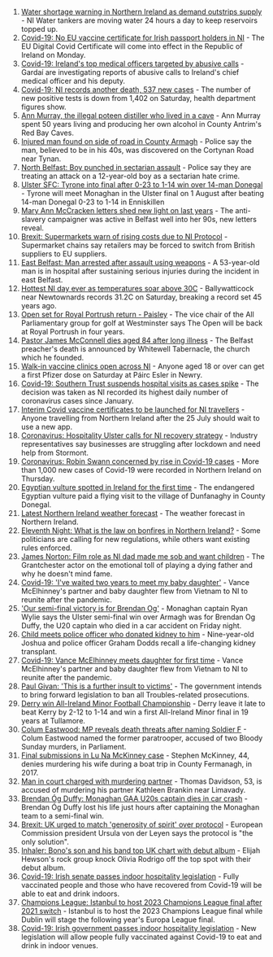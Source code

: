 1. [Water shortage warning in Northern Ireland as demand outstrips supply](https://www.bbc.co.uk/news/uk-northern-ireland-57882470) - NI Water tankers are moving water 24 hours a day to keep reservoirs topped up.
2. [Covid-19: No EU vaccine certificate for Irish passport holders in NI](https://www.bbc.co.uk/news/world-europe-57880228) - The EU Digital Covid Certificate will come into effect in the Republic of Ireland on Monday.
3. [Covid-19: Ireland's top medical officers targeted by abusive calls](https://www.bbc.co.uk/news/world-europe-57879013) - Gardaí are investigating reports of abusive calls to Ireland's chief medical officer and his deputy.
4. [Covid-19: NI records another death, 537 new cases](https://www.bbc.co.uk/news/uk-northern-ireland-57880230) - The number of new positive tests is down from 1,402 on Saturday, health department figures show.
5. [Ann Murray, the illegal poteen distiller who lived in a cave](https://www.bbc.co.uk/news/uk-northern-ireland-57852184) - Ann Murray spent 50 years living and producing her own alcohol in County Antrim's Red Bay Caves.
6. [Injured man found on side of road in County Armagh](https://www.bbc.co.uk/news/uk-northern-ireland-57880233) - Police say the man, believed to be in his 40s, was discovered on the Cortynan Road near Tynan.
7. [North Belfast: Boy punched in sectarian assault](https://www.bbc.co.uk/news/uk-northern-ireland-57880232) - Police say they are treating an attack on a 12-year-old boy as a sectarian hate crime.
8. [Ulster SFC: Tyrone into final after 0-23 to 1-14 win over 14-man Donegal](https://www.bbc.co.uk/sport/gaelic-games/57860744) - Tyrone will meet Monaghan in the Ulster final on 1 August after beating 14-man Donegal 0-23 to 1-14 in Enniskillen
9. [Mary Ann McCracken letters shed new light on last years](https://www.bbc.co.uk/news/uk-northern-ireland-57808883) - The anti-slavery campaigner was active in Belfast well into her 90s, new letters reveal.
10. [Brexit: Supermarkets warn of rising costs due to NI Protocol](https://www.bbc.co.uk/news/uk-northern-ireland-57879007) - Supermarket chains say retailers may be forced to switch from British suppliers to EU suppliers.
11. [East Belfast: Man arrested after assault using weapons](https://www.bbc.co.uk/news/uk-northern-ireland-57880229) - A 53-year-old man is in hospital after sustaining serious injuries during the incident in east Belfast.
12. [Hottest NI day ever as temperatures soar above 30C](https://www.bbc.co.uk/news/uk-northern-ireland-57875732) - Ballywatticock near Newtownards records 31.2C on Saturday, breaking a record set 45 years ago.
13. [Open set for Royal Portrush return - Paisley](https://www.bbc.co.uk/sport/northern-ireland/57875443) - The vice chair of the All Parliamentary group for golf at Westminster says The Open will be back at Royal Portrush in four years.
14. [Pastor James McConnell dies aged 84 after long illness](https://www.bbc.co.uk/news/uk-northern-ireland-57873316) - The Belfast preacher's death is announced by Whitewell Tabernacle, the church which he founded.
15. [Walk-in vaccine clinics open across NI](https://www.bbc.co.uk/news/uk-northern-ireland-57863840) - Anyone aged 18 or over can get a first Pfizer dose on Saturday at Páirc Esler in Newry.
16. [Covid-19: Southern Trust suspends hospital visits as cases spike](https://www.bbc.co.uk/news/uk-northern-ireland-57867718) - The decision was taken as NI recorded its highest daily number of coronavirus cases since January.
17. [Interim Covid vaccine certificates to be launched for NI travellers](https://www.bbc.co.uk/news/uk-northern-ireland-57868779) - Anyone travelling from Northern Ireland after the 25 July should wait to use a new app.
18. [Coronavirus: Hospitality Ulster calls for NI recovery strategy](https://www.bbc.co.uk/news/uk-northern-ireland-57857496) - Industry representatives say businesses are struggling after lockdown and need help from Stormont.
19. [Coronavirus: Robin Swann concerned by rise in Covid-19 cases](https://www.bbc.co.uk/news/uk-northern-ireland-57854088) - More than 1,000 new cases of Covid-19 were recorded in Northern Ireland on Thursday.
20. [Egyptian vulture spotted in Ireland for the first time](https://www.bbc.co.uk/news/world-europe-57860608) - The endangered Egyptian vulture paid a flying visit to the village of Dunfanaghy in County Donegal.
21. [Latest Northern Ireland weather forecast](https://www.bbc.co.uk/news/uk-northern-ireland-26018439) - The weather forecast in Northern Ireland.
22. [Eleventh Night: What is the law on bonfires in Northern Ireland?](https://www.bbc.co.uk/news/uk-northern-ireland-57837232) - Some politicians are calling for new regulations, while others want existing rules enforced.
23. [James Norton: Film role as NI dad made me sob and want children](https://www.bbc.co.uk/news/entertainment-arts-57769056) - The Grantchester actor on the emotional toll of playing a dying father and why he doesn't mind fame.
24. [Covid-19: 'I've waited two years to meet my baby daughter'](https://www.bbc.co.uk/news/uk-northern-ireland-57841199) - Vance McElhinney's partner and baby daughter flew from Vietnam to NI to reunite after the pandemic.
25. ['Our semi-final victory is for Brendan Og'](https://www.bbc.co.uk/sport/av/gaelic-games/57876543) - Monaghan captain Ryan Wylie says the Ulster semi-final win over Armagh was for Brendan Og Duffy, the U20 captain who died in a car accident on Friday night.
26. [Child meets police officer who donated kidney to him](https://www.bbc.co.uk/news/uk-northern-ireland-57856277) - Nine-year-old Joshua and police officer Graham Dodds recall a life-changing kidney transplant.
27. [Covid-19: Vance McElhinney meets daughter for first time](https://www.bbc.co.uk/news/uk-northern-ireland-57856274) - Vance McElhinney's partner and baby daughter flew from Vietnam to NI to reunite after the pandemic.
28. [Paul Givan: 'This is a further insult to victims'](https://www.bbc.co.uk/news/uk-northern-ireland-57850167) - The government intends to bring forward legislation to ban all Troubles-related prosecutions.
29. [Derry win All-Ireland Minor Football Championship](https://www.bbc.co.uk/sport/northern-ireland/57880739) - Derry leave it late to beat Kerry by 2-12 to 1-14 and win a first All-Ireland Minor final in 19 years at Tullamore.
30. [Colum Eastwood: MP reveals death threats after naming Soldier F](https://www.bbc.co.uk/news/uk-northern-ireland-foyle-west-57863054) - Colum Eastwood named the former paratrooper, accused of two Bloody Sunday murders, in Parliament.
31. [Final submissions in Lu Na McKinney case](https://www.bbc.co.uk/news/uk-northern-ireland-57867491) - Stephen McKinney, 44, denies murdering his wife during a boat trip in County Fermanagh, in 2017.
32. [Man in court charged with murdering partner](https://www.bbc.co.uk/news/uk-northern-ireland-57846412) - Thomas Davidson, 53, is accused of murdering his partner Kathleen Brankin near Limavady.
33. [Brendan Óg Duffy: Monaghan GAA U20s captain dies in car crash](https://www.bbc.co.uk/news/world-europe-57873315) - Brendan Óg Duffy lost his life just hours after captaining the Monaghan team to a semi-final win.
34. [Brexit: UK urged to match 'generosity of spirit' over protocol](https://www.bbc.co.uk/news/world-europe-57863846) - European Commission president Ursula von der Leyen says the protocol is "the only solution".
35. [Inhaler: Bono's son and his band top UK chart with debut album](https://www.bbc.co.uk/news/entertainment-arts-57864034) - Elijah Hewson's rock group knock Olivia Rodrigo off the top spot with their debut album.
36. [Covid-19: Irish senate passes indoor hospitality legislation](https://www.bbc.co.uk/news/world-europe-57869601) - Fully vaccinated people and those who have recovered from Covid-19 will be able to eat and drink indoors.
37. [Champions League: Istanbul to host 2023 Champions League final after 2021 switch](https://www.bbc.co.uk/sport/football/57867929) - Istanbul is to host the 2023 Champions League final while Dublin will stage the following year's Europa League final.
38. [Covid-19: Irish government passes indoor hospitality legislation](https://www.bbc.co.uk/news/world-europe-57844854) - New legislation will allow people fully vaccinated against Covid-19 to eat and drink in indoor venues.
